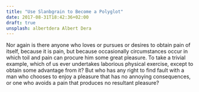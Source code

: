 ```yaml
---
title: "Use Slanbgrain to Become a Polyglot"
date: 2017-08-31T18:42:36+02:00
draft: true
unsplash: albertdera Albert Dera
---
```


Nor again is there anyone who loves or pursues or desires to obtain pain of itself, because it is pain, but because occasionally circumstances occur in which toil and pain can procure him some great pleasure. To take a trivial example, which of us ever undertakes laborious physical exercise, except to obtain some advantage from it? But who has any right to find fault with a man who chooses to enjoy a pleasure that has no annoying consequences, or one who avoids a pain that produces no resultant pleasure?
